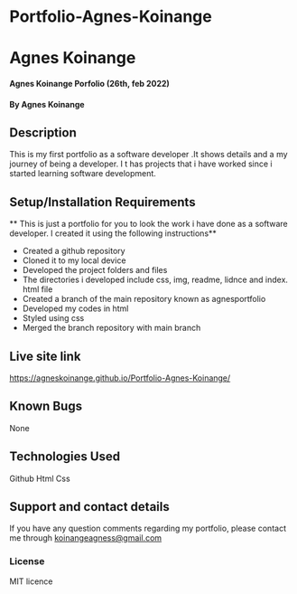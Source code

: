 # Portfolio-Agnes-Koinange
# Agnes Koinange
#### Agnes Koinange Porfolio (26th, feb 2022)
#### By **Agnes Koinange**
## Description
This is my first portfolio as a software developer .It shows details and a my journey of being a developer. I t has projects that i have worked since i started learning software development.
## Setup/Installation Requirements
** This is just a portfolio for you to look the work i have done as a software developer. I created it using the following instructions** 
* Created a github repository
* Cloned it to my local device
* Developed the project folders and files
* The directories i developed include css, img, readme, lidnce and index. html file
* Created a branch of the main repository known as agnesportfolio
* Developed my codes in html
* Styled using css
* Merged the branch repository with main branch

## Live site link
https://agneskoinange.github.io/Portfolio-Agnes-Koinange/

## Known Bugs
None

## Technologies Used
Github
Html
Css

## Support and contact details
If you have any question comments regarding my portfolio, please contact me through koinangeagness@gmail.com

### License
MIT licence
